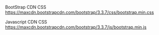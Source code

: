 BootStrap CDN CSS
https://maxcdn.bootstrapcdn.com/bootstrap/3.3.7/css/bootstrap.min.css

Javascript CDN CSS
https://maxcdn.bootstrapcdn.com/bootstrap/3.3.7/js/bootstrap.min.js
